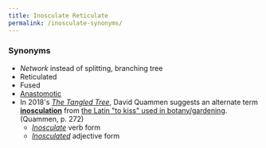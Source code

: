 ```yaml
---
title: Inosculate Reticulate
permalink: /inosculate-synonyms/
---
```


### Synonyms
* *Network* instead of splitting, branching tree
* Reticulated
* Fused
* [Anastomotic](https://en.wikipedia.org/wiki/Anastomosis)
* In 2018's [*The Tangled Tree*](https://www.amazon.com/Tangled-Tree-Radical-History-Life/dp/1476776628), David Quammen suggests an alternate term [**inosculation**](https://en.wikipedia.org/wiki/Inosculation) from [the Latin "to kiss" used in botany/gardening](https://books.google.com/books?id=bH6hDwAAQBAJ&pg=PA272&lpg=PA272&dq=david+quammen+tangled+tree+%22inosculation%22&source=bl&ots=Hbvn1Le0tt&sig=ACfU3U1TbqZID9XfXAYlnaMXNHTPH7pweA&hl=en&sa=X&ved=2ahUKEwji7LGpt9vtAhUTBs0KHZDPDkkQ6AEwDnoECAkQAg#v=onepage&q=david%20quammen%20tangled%20tree%20%22inosculation%22&f=false). (Quammen, p. 272)
	* [*Inosculate*](https://www.dictionary.com/browse/inosculate) verb form
	* [*Inosculated*](https://www.thefreedictionary.com/inosculated) adjective form
